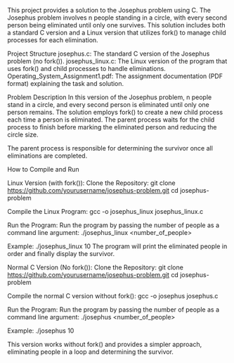 This project provides a solution to the Josephus problem using C. The Josephus problem involves n people standing in a circle, with every second person being eliminated until only one survives. This solution includes both a standard C version and a Linux version that utilizes fork() to manage child processes for each elimination.

Project Structure
josephus.c: The standard C version of the Josephus problem (no fork()).
josephus_linux.c: The Linux version of the program that uses fork() and child processes to handle eliminations.
Operating_System_Assignment1.pdf: The assignment documentation (PDF format) explaining the task and solution.

Problem Description
In this version of the Josephus problem, n people stand in a circle, and every second person is eliminated until only one person remains. The solution employs fork() to create a new child process each time a person is eliminated. The parent process waits for the child process to finish before marking the eliminated person and reducing the circle size.

The parent process is responsible for determining the survivor once all eliminations are completed.

How to Compile and Run
  
Linux Version (with fork()):
Clone the Repository:
git clone https://github.com/yourusername/josephus-problem.git cd josephus-problem

Compile the Linux Program:
gcc -o josephus_linux josephus_linux.c

Run the Program:
Run the program by passing the number of people as a command line argument:
./josephus_linux <number_of_people>

Example:
./josephus_linux 10
The program will print the eliminated people in order and finally display the survivor.

Normal C Version (No fork()):
Clone the Repository:
git clone https://github.com/yourusername/josephus-problem.git cd josephus-problem

Compile the normal C version without fork():
gcc -o josephus josephus.c

Run the Program:
Run the program by passing the number of people as a command line argument:
./josephus <number_of_people>

Example:
./josephus 10

This version works without fork() and provides a simpler approach, eliminating people in a loop and determining the survivor.
